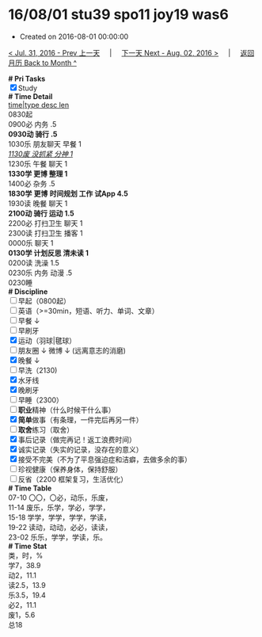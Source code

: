# 16/08/01 stu39 spo11 joy19 was6

- Created on 2016-08-01 00:00:00

[< Jul. 31, 2016 - Prev 上一天](_archived/lifelogs/2016/07/d31.md) &nbsp; &nbsp; | &nbsp; &nbsp; [下一天 Next - Aug. 02, 2016 >](_archived/lifelogs/2016/08/d02.md) &nbsp; &nbsp; |  &nbsp; &nbsp; [返回月历 Back to Month ^](_archived/lifelogs/2016/08/index.md)
<br/><div><b># Pri Tasks</b></div><div><input checked="true" type="checkbox"/>Study</div><div><b># Time Detail</b></div><div><u>time|type desc len</u></div><div>0830起</div><div>0900必 内务 .5</div><div><b>0930动 骑行 .5</b></div><div>1030乐 朋友聊天 早餐 1</div><div><u><i>1130废 没抓紧 分神 1</i></u></div><div>1230乐 午餐 聊天 1</div><div><b>1330学 更博 整理 1</b></div><div>1400必 杂务 .5</div><div><b>1830学</b> <b>更博</b> <b>时间规划 工作 试App 4.5</b></div><div>1930读 晚餐 聊天 1</div><div><b>2100动 骑行 运动 1.5</b></div><div>2200必 打扫卫生 聊天 1</div><div>2300读 打扫卫生 播客 1</div><div>0000乐 聊天 1</div><div><b>0130学 计划反思 清未读 1</b></div><div>0200读 洗澡 1.5</div><div>0230乐 内务 动漫 .5</div><div>0230睡</div><div><b># Discipline</b></div><div><input type="checkbox"/>早起（0800起）</div><div><input type="checkbox"/>英语（&gt;=30min，短语、听力、单词、文章）</div><div><input type="checkbox"/>早餐 ↓</div><div><input type="checkbox"/>早刷牙</div><div><input checked="true" type="checkbox"/>运动（羽球|毽球）</div><div><input type="checkbox"/>朋友圈 ↓ 微博 ↓ (远离意志的消磨)</div><div><input checked="true" type="checkbox"/>晚餐 ↓</div><div><input type="checkbox"/>早洗（2130)</div><div><input checked="true" type="checkbox"/>水牙线</div><div><input checked="true" type="checkbox"/>晚刷牙</div><div><input type="checkbox"/>早睡（2300）</div><div><input type="checkbox"/><b>职业</b>精神（什么时候干什么事）</div><div><input checked="true" type="checkbox"/><b>简单</b>做事（有条理，一件完后再另一件）</div><div><input type="checkbox"/><b>取舍</b>练习（取舍）</div><div><input checked="true" type="checkbox"/>事后记录（做完再记！返工浪费时间）</div><div><input checked="true" type="checkbox"/>诚实记录（失实的记录，没存在的意义）</div><div><input checked="true" type="checkbox"/>接受不完美（不为了平息强迫症和洁癖，去做多余的事）</div><div><input type="checkbox"/>珍视健康（保养身体，保持舒服）</div><div><input type="checkbox"/>反省（2200 框架复习，生活优化）</div><div><b># Time Table</b></div><div>07-10 〇〇，〇必，动乐，乐废，</div><div>11-14 废乐，乐学，学必，学学，</div><div>15-18 学学，学学，学学，学读，</div><div>19-22 读动，动动，必必，读读，</div><div>23-02 乐乐，学学，学读，乐。</div><div><b># Time Stat</b></div><div>类，时，%</div><div>学7，38.9</div><div>动2，11.1</div><div>读2.5，13.9</div><div>乐3.5，19.4</div><div>必2，11.1</div><div>废1，5.6</div><div>总18</div>
